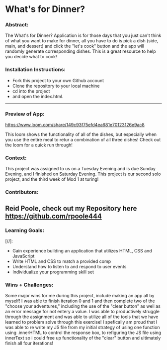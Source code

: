 # What's for Dinner? 

### Abstract:
The What's for Dinner? Application is for those days that you just can't think of what you want to make for dinner, all you have to do is pick a dish (side, main, and dessert) and click the "let's cook" button and the app will randomly generate corresponding dishes. This is a great resource to help you decide what to cook!

### Installation Instructions:
- Fork this project to your own Github account
- Clone the repository to your local machine
- cd into the project
- and open the index.html.

---------------------------------------------------------------------------------------------------------------------------------------------------------

### Preview of App:
https://www.loom.com/share/149c93f75efd4ea681e70123126e9ac8

This loom shows the functionality of all of the dishes, but especially when you use the entire meal to retur a combination of all three dishes! Check out the loom for a quick run through!

### Context:
This project was assigned to us on a Tuesday Evening and is due Sunday Evening, and I finished on Saturday Evening.  This project is our second solo project, and the third week of Mod 1 at turing!

### Contributors:
Reid Poole, check out my Repository here https://github.com/rpoole444
---------------------------------------------------------------------------------------------------------------------------------------------------------
### Learning Goals:
[//]:  
- Gain experience building an application that utilizes HTML, CSS and JavaScript
- Write HTML and CSS to match a provided comp
- Understand how to listen to and respond to user events
- Individualize your programming skill set

### Wins + Challenges:

Some major wins for me during this project, include making an app all by myself! I was able to finish iteration 0 and 1 and then complete two of the "choose your adventures," including the use of the "clear button" as well as an error message for not entery a value. I was able to productively struggle through the assignment and was able to utilize all of the tools that we have learned to problem solve through this exercise!  I spefically am proud that I was able to re write my JS file from my initial strategy of using one function using .innerHTML to control the response box, to refiguring the JS file using innerText so i could free up functionality of the "clear" button and ultimately finish all four iterations!
